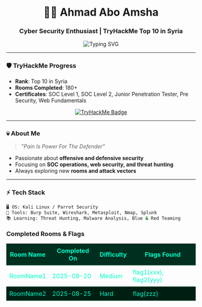 <h1 align="center">👨‍💻 Ahmad Abo Amsha</h1>
<h3 align="center">Cyber Security Enthusiast | TryHackMe Top 10 in Syria</h3>

<p align="center">
  <img src="https://readme-typing-svg.demolab.com?font=Fira+Code&weight=500&size=24&pause=1000&color=0FFFC1&center=true&vCenter=true&width=900&lines=TryHackMe+Top+10+in+Syria;180%2B+Rooms+Completed;SOC+L1%2C+SOC+L2%2C+Jr+PenTester;Cyber+Security+is+my+Playground+%F0%9F%94%90" alt="Typing SVG" />
</p>

---

### 🛡️ **TryHackMe Progress**
- **Rank**: Top 10 in Syria  
- **Rooms Completed**: 180+  
- **Certificates**: SOC Level 1, SOC Level 2, Junior Penetration Tester, Pre Security, Web Fundamentals  

<p align="center">
  <a href="https://tryhackme.com/p/AhmadAboamsha">
    <img src="https://tryhackme-badges.s3.amazonaws.com/AhmadAboamsha.png" alt="TryHackMe Badge" />
  </a>
</p>

---

### 💀 **About Me**
> *"Pain Is Power For The Defender"*  
- Passionate about **offensive and defensive security**  
- Focusing on **SOC operations, web security, and threat hunting**  
- Always exploring new **rooms and attack vectors**  

---

### ⚡ **Tech Stack**
```bash
🖥️ OS: Kali Linux / Parrot Security  
🔧 Tools: Burp Suite, Wireshark, Metasploit, Nmap, Splunk  
📚 Learning: Threat Hunting, Malware Analysis, Blue & Red Teaming
```

###  Completed Rooms & Flags

| **Room Name**           | **Completed On** | **Difficulty** | **Flags Found**                |
|--------------------------|------------------|----------------|---------------------------------|
| RoomName1                | 2025-08-20       | Medium         | flag1{xxx}, flag2{yyy}          |
| RoomName2                | 2025-08-25       | Hard           | flag{zzz}                       |

<style>
table {
  width: 100%;
  border-collapse: collapse;
  color: #00ffc8;
}
th, td {
  border-bottom: 1px solid #005f3f;
  padding: 8px;
}
th {
  background-color: #002f1f;
}
tr:nth-child(even) {
  background-color: #001f13;
}
</style>
